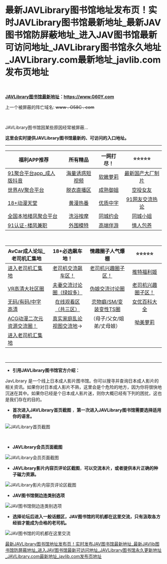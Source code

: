 # 最新JAVLibrary图书馆地址发布页！实时JAVLibrary图书馆最新地址_最新JAV图书馆防屏蔽地址_进入JAV图书馆最新可访问地址_JAVLibrary图书馆永久地址_JAVLibrary.com最新地址_javlib.com发布页地址


&nbsp;&nbsp;&nbsp;&nbsp;&nbsp;&nbsp;&nbsp;





**[JAVLibrary图书馆最新地址](https://www.g60y.com)：https://www.G60Y.com**


上一个被屏蔽的阵亡域名:  <s>www . O58C . com</s>

&nbsp;&nbsp;&nbsp;&nbsp;&nbsp;&nbsp;&nbsp;



JAVLibrary图书馆因某些原因经常被屏蔽...

**这里会实时提供JAVLibrary图书馆最新的、可访问的入口地址。**






------




| 福利APP推荐                                         |                 所有精品                  |             一网打尽！              |                    ⭐⭐⭐⭐⭐                    |
| --------------------------------------------------- | :---------------------------------------: | :---------------------------------: | :-----------------------------------------: |
| [91聚合平台app_成人版抖音](https://v.hallo365.top/) | [海量诱惑短视频](https://v.hallo365.top/) | [软嫩萝莉](https://v.hallo365.top/) | [最新国产大厂制片](https://v.hallo365.top/) |
| [世界AV聚合平台](https://v.hallo365.top/)           |   [脱衣直播区](https://v.hallo365.top/)   | [成熟御姐](https://v.hallo365.top/) |     [空投女友](https://v.hallo365.top/)     |
| [18+动漫天堂](https://v.hallo365.top/)              |    [黄漫热番](https://v.hallo365.top/)    | [优质中字](https://v.hallo365.top/) |  [91网友交流热论](https://v.hallo365.top/)  |
| [全国本地楼凤聚合平台](https://v.hallo365.top/)     |    [洗浴按摩](https://v.hallo365.top/)    | [同城约会](https://v.hallo365.top/) |     [同城小姐](https://v.hallo365.top/)     |
| [91认证-楼凤兼职](https://v.hallo365.top/)          |    [外围模特](https://v.hallo365.top/)    | [高端伴游](https://v.hallo365.top/) |     [情人包养](https://v.hallo365.top/)     |

&nbsp;&nbsp;&nbsp;&nbsp;

| AvCar成人论坛_老司机汇集地                          |                **18+必选飙车地！**                 |                 情趣圈子人气爆棚                 |                    ⭐⭐⭐⭐⭐                     |
| --------------------------------------------------- | :------------------------------------------------: | :----------------------------------------------: | :------------------------------------------: |
| [进入老司机汇集地](https://l.tell365.top/)          |    [老司机交流飙车区！](https://l.tell365.top/)    |   [老司机兴趣圈子区！](https://l.tell365.top/)   |     [推特福利姬](https://l.tell365.top/)     |
| [VR高清大社区圈](https://l.tell365.top/)            | [夫妻交流讨论圈（绿奴多）](https://l.tell365.top/) |     [伪娘交流讨论圈](https://l.tell365.top/)     | [老司机兴趣圈子区！](https://l.tell365.top/) |
| [无码/有码/中字高清](https://l.tell365.top/)        |   [在线观看区（共三区）](https://l.tell365.top/)   | [恋物癖/SM/变装变性TS圈](https://l.tell365.top/) |    [女优百科大全](https://l.tell365.top/)    |
| [ACG动漫二次元资源交流圈！](https://l.tell365.top/) | [真实家庭乱论视图交流地](https://l.tell365.top/)→  |            （母子/父女/姐弟/丈母娘）             |      [呦美萝莉](https://l.tell365.top/)      |
| [进入老司机汇集地](https://l.tell365.top/)          |                                                    |                                                  |                                              |

&nbsp;&nbsp;&nbsp;&nbsp;&nbsp;&nbsp;&nbsp;

------




- **引用JAVLibrary图书馆官方介绍：**

JavLibrary 是一个线上日本成人影片图书馆。你可以搜寻并查询日本成人影片的相关资讯。如果你对日本成人影片不熟，这里会是个危险的地方，因为你将很快地沉迷在其中。如果你已经是个日本成人影片迷，则你大概已经有下列的困扰，这也是我们存在的目的。





- **首次进入JAVLibrary首页截图** ，**第一次进入JAVLibrary图书馆需要选择适用你的语言。**

![JAVLibrary首页截图](https://i.postimg.cc/hvv5CLnG/8.jpg)

​    

- **JAVLibrary会员页面截图**

![JAVLibrary会员页面截图](https://i.postimg.cc/jj6mCqvR/57.jpg)



- **JAVLibrary影片内容页评论区截图**，**可以交流本片，或者提供本片正确的种子磁力资源。**

![JAVLibrary影片内容页评论区截图](https://i.postimg.cc/BvssmVVQ/07.jpg)



- **JAV图书馆侧边连类别选项**

![JAV图书馆侧边连类别选项](https://i.postimg.cc/ncz6ht6D/05.jpg)



- **选择论坛后进入一般话题区，JAV图书馆的司机都在这里交流，只有汲取各方经验才能成为合格的老司机。**

![JAV图书馆的司机都在这里交流](https://i.postimg.cc/SNvHXvht/25.jpg)



[最新JAVLibrary图书馆地址发布页！实时发布JAV图书馆最新地址](https://github.com/follow666/javlib.com_javlibrary.com/wiki)[_最新JAVlib图书馆防屏蔽地址_进入JAV图书馆最新可访问地址_JAVLibrary图书馆永久更新地址_JAVLibrary.com最新地址_javlib.com发布页地址](https://pagy.pw/javlibrary)
